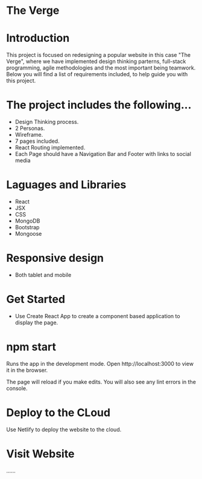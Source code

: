 # The Verge

# Introduction

This project is focused on redesigning a popular website in this case "The Verge", where we have implemented design thinking parterns, full-stack programming, agile methodologies and the most important being teamwork.  
Below you will find a list of requirements included, to help guide you with this project. 

# The project includes the following...

- Design Thinking process.
- 2 Personas.
- Wireframe.
- 7 pages included.
- React Routing implemented.
- Each Page should have a Navigation Bar and Footer with links to social media

# Laguages and Libraries

- React 
- JSX
- CSS
- MongoDB
- Bootstrap
- Mongoose


# Responsive design
- Both tablet and mobile

# Get Started 

- Use Create React App to create a component based application to display the page.

# npm start

Runs the app in the development mode.
Open http://localhost:3000 to view it in the browser.

The page will reload if you make edits.
You will also see any lint errors in the console.

# Deploy to the CLoud

Use Netlify to deploy the website to the cloud.

# Visit Website
 ......







